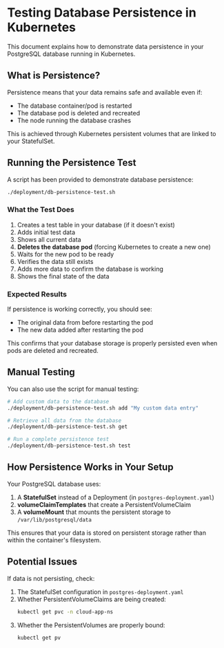 # Testing Database Persistence in Kubernetes

This document explains how to demonstrate data persistence in your PostgreSQL database running in Kubernetes.

## What is Persistence?

Persistence means that your data remains safe and available even if:
- The database container/pod is restarted
- The database pod is deleted and recreated
- The node running the database crashes

This is achieved through Kubernetes persistent volumes that are linked to your StatefulSet.

## Running the Persistence Test

A script has been provided to demonstrate database persistence:

```bash
./deployment/db-persistence-test.sh
```

### What the Test Does

1. Creates a test table in your database (if it doesn't exist)
2. Adds initial test data
3. Shows all current data
4. **Deletes the database pod** (forcing Kubernetes to create a new one)
5. Waits for the new pod to be ready
6. Verifies the data still exists
7. Adds more data to confirm the database is working
8. Shows the final state of the data

### Expected Results

If persistence is working correctly, you should see:
- The original data from before restarting the pod
- The new data added after restarting the pod

This confirms that your database storage is properly persisted even when pods are deleted and recreated.

## Manual Testing

You can also use the script for manual testing:

```bash
# Add custom data to the database
./deployment/db-persistence-test.sh add "My custom data entry"

# Retrieve all data from the database
./deployment/db-persistence-test.sh get

# Run a complete persistence test
./deployment/db-persistence-test.sh test
```

## How Persistence Works in Your Setup

Your PostgreSQL database uses:
1. A **StatefulSet** instead of a Deployment (in `postgres-deployment.yaml`)
2. **volumeClaimTemplates** that create a PersistentVolumeClaim
3. A **volumeMount** that mounts the persistent storage to `/var/lib/postgresql/data`

This ensures that your data is stored on persistent storage rather than within the container's filesystem.

## Potential Issues

If data is not persisting, check:
1. The StatefulSet configuration in `postgres-deployment.yaml`
2. Whether PersistentVolumeClaims are being created:
   ```bash
   kubectl get pvc -n cloud-app-ns
   ```
3. Whether the PersistentVolumes are properly bound:
   ```bash
   kubectl get pv
   ```
